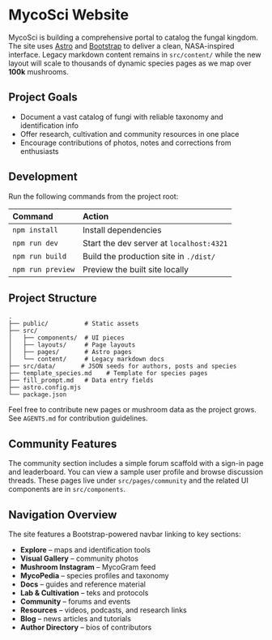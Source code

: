 # MycoSci Website

MycoSci is building a comprehensive portal to catalog the fungal kingdom. The site
uses [Astro](https://astro.build) and [Bootstrap](https://getbootstrap.com) to deliver a clean, NASA-inspired interface.
Legacy markdown content remains in `src/content/` while the new layout will scale to thousands of dynamic species pages as we map over **100k** mushrooms.

## Project Goals

- Document a vast catalog of fungi with reliable taxonomy and identification info
- Offer research, cultivation and community resources in one place
- Encourage contributions of photos, notes and corrections from enthusiasts

## Development

Run the following commands from the project root:

| Command           | Action                                   |
| :---------------- | :--------------------------------------- |
| `npm install`     | Install dependencies                     |
| `npm run dev`     | Start the dev server at `localhost:4321` |
| `npm run build`   | Build the production site in `./dist/`   |
| `npm run preview` | Preview the built site locally           |

## Project Structure

```
.
├── public/          # Static assets
├── src/
│   ├── components/  # UI pieces
│   ├── layouts/     # Page layouts
│   ├── pages/       # Astro pages
│   └── content/     # Legacy markdown docs
├── src/data/       # JSON seeds for authors, posts and species
├── template_species.md    # Template for species pages
├── fill_prompt.md   # Data entry fields
├── astro.config.mjs
└── package.json
```

Feel free to contribute new pages or mushroom data as the project grows. See `AGENTS.md` for contribution guidelines.

## Community Features

The community section includes a simple forum scaffold with a sign-in page and leaderboard. You can view a sample user profile and browse discussion threads. These pages live under `src/pages/community` and the related UI components are in `src/components`.

## Navigation Overview

The site features a Bootstrap-powered navbar linking to key sections:

- **Explore** – maps and identification tools
- **Visual Gallery** – community photos
- **Mushroom Instagram** – MycoGram feed
- **MycoPedia** – species profiles and taxonomy
- **Docs** – guides and reference material
- **Lab & Cultivation** – teks and protocols
- **Community** – forums and events
- **Resources** – videos, podcasts, and research links
- **Blog** – news articles and tutorials
- **Author Directory** – bios of contributors
